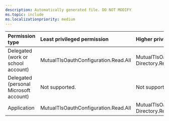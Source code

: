 ```yaml
---
description: Automatically generated file. DO NOT MODIFY
ms.topic: include
ms.localizationpriority: medium
---
```


|Permission type|Least privileged permission|Higher privileged permissions|
|:---|:---|:---|
|Delegated (work or school account)|MutualTlsOauthConfiguration.Read.All|MutualTlsOauthConfiguration.ReadWrite.All, Directory.Read.All|
|Delegated (personal Microsoft account)|Not supported.|Not supported.|
|Application|MutualTlsOauthConfiguration.Read.All|MutualTlsOauthConfiguration.ReadWrite.All, Directory.Read.All|
